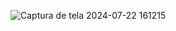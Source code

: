 
![Captura de tela 2024-07-22 161215](https://github.com/user-attachments/assets/b5946897-f3ff-42dc-8287-8f218a0b54b6)

